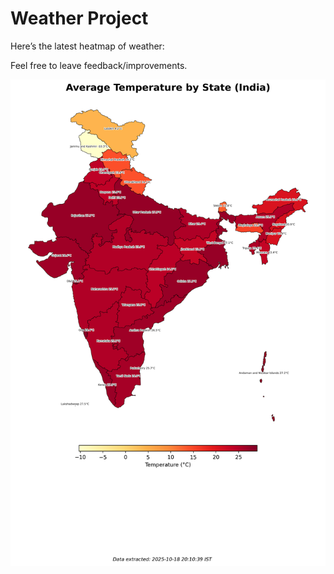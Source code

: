 # Weather Project

Here’s the latest heatmap of weather:

Feel free to leave feedback/improvements.

![India Heatmap](docs/assets/india_heatmap.png?v=F3A6EA)
